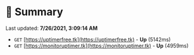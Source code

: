 # 📖 Summary
Last updated: **7/26/2021, 3:09:14 AM**

- `GET` [https://uptimerfree.tk](https://uptimerfree.tk) - **Up** (5142ms)
- `GET` [https://monitoruptimer.tk](https://monitoruptimer.tk) - **Up** (4959ms)
